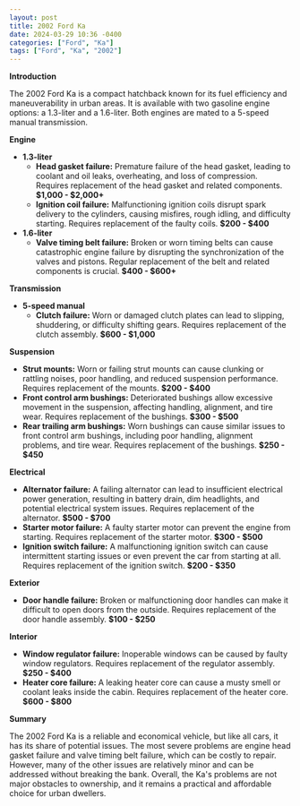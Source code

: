 ```yaml
---
layout: post
title: 2002 Ford Ka
date: 2024-03-29 10:36 -0400
categories: ["Ford", "Ka"]
tags: ["Ford", "Ka", "2002"]
---
```

**Introduction**

The 2002 Ford Ka is a compact hatchback known for its fuel efficiency and maneuverability in urban areas. It is available with two gasoline engine options: a 1.3-liter and a 1.6-liter. Both engines are mated to a 5-speed manual transmission.

**Engine**

* **1.3-liter**
    * **Head gasket failure:** Premature failure of the head gasket, leading to coolant and oil leaks, overheating, and loss of compression. Requires replacement of the head gasket and related components. **$1,000 - $2,000+**
    * **Ignition coil failure:** Malfunctioning ignition coils disrupt spark delivery to the cylinders, causing misfires, rough idling, and difficulty starting. Requires replacement of the faulty coils. **$200 - $400**
* **1.6-liter**
    * **Valve timing belt failure:** Broken or worn timing belts can cause catastrophic engine failure by disrupting the synchronization of the valves and pistons. Regular replacement of the belt and related components is crucial. **$400 - $600+**

**Transmission**

* **5-speed manual**
    * **Clutch failure:** Worn or damaged clutch plates can lead to slipping, shuddering, or difficulty shifting gears. Requires replacement of the clutch assembly. **$600 - $1,000**

**Suspension**

* **Strut mounts:** Worn or failing strut mounts can cause clunking or rattling noises, poor handling, and reduced suspension performance. Requires replacement of the mounts. **$200 - $400**
* **Front control arm bushings:** Deteriorated bushings allow excessive movement in the suspension, affecting handling, alignment, and tire wear. Requires replacement of the bushings. **$300 - $500**
* **Rear trailing arm bushings:** Worn bushings can cause similar issues to front control arm bushings, including poor handling, alignment problems, and tire wear. Requires replacement of the bushings. **$250 - $450**

**Electrical**

* **Alternator failure:** A failing alternator can lead to insufficient electrical power generation, resulting in battery drain, dim headlights, and potential electrical system issues. Requires replacement of the alternator. **$500 - $700**
* **Starter motor failure:** A faulty starter motor can prevent the engine from starting. Requires replacement of the starter motor. **$300 - $500**
* **Ignition switch failure:** A malfunctioning ignition switch can cause intermittent starting issues or even prevent the car from starting at all. Requires replacement of the ignition switch. **$200 - $350**

**Exterior**

* **Door handle failure:** Broken or malfunctioning door handles can make it difficult to open doors from the outside. Requires replacement of the door handle assembly. **$100 - $250**

**Interior**

* **Window regulator failure:** Inoperable windows can be caused by faulty window regulators. Requires replacement of the regulator assembly. **$250 - $400**
* **Heater core failure:** A leaking heater core can cause a musty smell or coolant leaks inside the cabin. Requires replacement of the heater core. **$600 - $800**

**Summary**

The 2002 Ford Ka is a reliable and economical vehicle, but like all cars, it has its share of potential issues. The most severe problems are engine head gasket failure and valve timing belt failure, which can be costly to repair. However, many of the other issues are relatively minor and can be addressed without breaking the bank. Overall, the Ka's problems are not major obstacles to ownership, and it remains a practical and affordable choice for urban dwellers.
